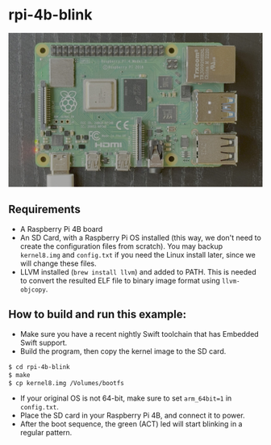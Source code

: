 # rpi-4b-blink

<img src="assets/hero.jpg">

## Requirements

- A Raspberry Pi 4B board
- An SD Card, with a Raspberry Pi OS installed (this way, we don't need to create the configuration files from scratch). You may backup `kernel8.img` and `config.txt` if you need the Linux install later, since we will change these files.
- LLVM installed (`brew install llvm`) and added to PATH. This is needed to convert the resulted ELF file to binary image format using `llvm-objcopy`.

## How to build and run this example:

- Make sure you have a recent nightly Swift toolchain that has Embedded Swift support.
- Build the program, then copy the kernel image to the SD card.
``` console
$ cd rpi-4b-blink
$ make
$ cp kernel8.img /Volumes/bootfs
```
- If your original OS is not 64-bit, make sure to set `arm_64bit=1` in `config.txt`.
- Place the SD card in your Raspberry Pi 4B, and connect it to power.
- After the boot sequence, the green (ACT) led will start blinking in a regular pattern.
